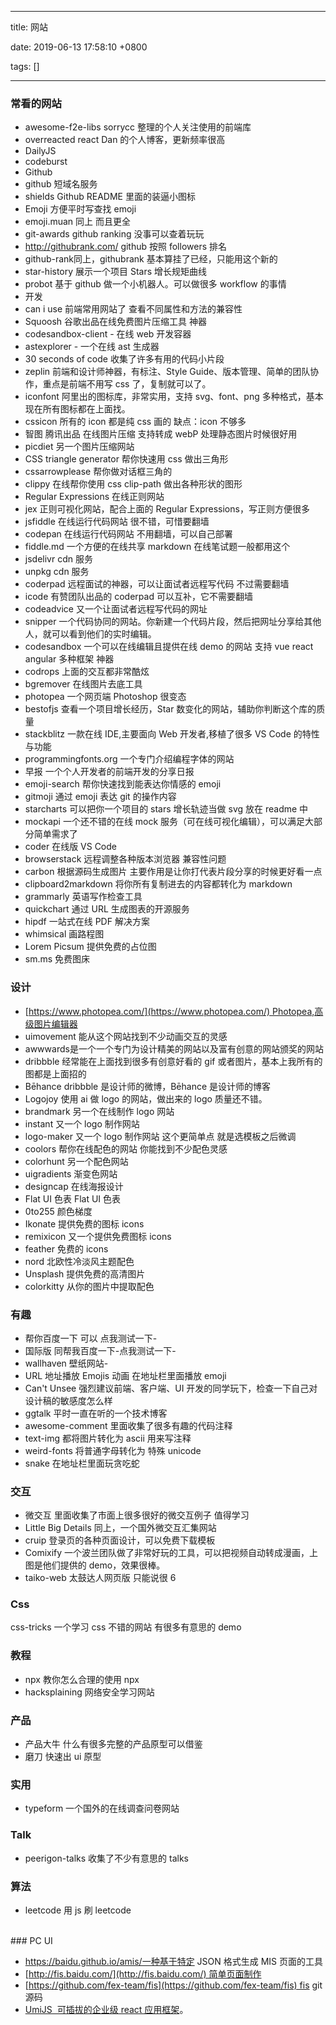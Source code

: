 
---

title: 网站

date: 2019-06-13 17:58:10 +0800

tags: []

---
<a name="UvXx9"></a>
### 常看的网站
- awesome-f2e-libs sorrycc 整理的个人关注使用的前端库
- overreacted react Dan 的个人博客，更新频率很高
- DailyJS
- codeburst
- Github
- github 短域名服务
- shields Github README 里面的装逼小图标
- Emoji 方便平时写查找 emoji
- emoji.muan 同上 而且更全
- git-awards github ranking 没事可以查着玩玩
- http://githubrank.com/ github 按照 followers 排名
- github-rank同上，githubrank 基本算挂了已经，只能用这个新的
- star-history 展示一个项目 Stars 增长规矩曲线
- probot 基于 github 做一个小机器人。可以做很多 workflow 的事情
- 开发
- can i use 前端常用网站了 查看不同属性和方法的兼容性
- Squoosh 谷歌出品在线免费图片压缩工具 神器
- codesandbox-client - 在线 web 开发容器
- astexplorer - 一个在线 ast 生成器
- 30 seconds of code 收集了许多有用的代码小片段
- zeplin 前端和设计师神器，有标注、Style Guide、版本管理、简单的团队协作，重点是前端不用写 css 了，复制就可以了。
- iconfont 阿里出的图标库，非常实用，支持 svg、font、png 多种格式，基本现在所有图标都在上面找。
- cssicon 所有的 icon 都是纯 css 画的 缺点：icon 不够多
- 智图 腾讯出品 在线图片压缩 支持转成 webP 处理静态图片时候很好用
- picdiet 另一个图片压缩网站
- CSS triangle generator 帮你快速用 css 做出三角形
- cssarrowplease 帮你做对话框三角的
- clippy 在线帮你使用 css clip-path 做出各种形状的图形
- Regular Expressions 在线正则网站
- jex 正则可视化网站，配合上面的 Regular Expressions，写正则方便很多
- jsfiddle 在线运行代码网站 很不错，可惜要翻墙
- codepan 在线运行代码网站 不用翻墙，可以自己部署
- fiddle.md 一个方便的在线共享 markdown 在线笔试题一般都用这个
- jsdelivr cdn 服务
- unpkg cdn 服务
- coderpad 远程面试的神器，可以让面试者远程写代码 不过需要翻墙
- icode 有赞团队出品的 coderpad 可以互补，它不需要翻墙
- codeadvice 又一个让面试者远程写代码的网址
- snipper 一个代码协同的网站。你新建一个代码片段，然后把网址分享给其他人，就可以看到他们的实时编辑。
- codesandbox 一个可以在线编辑且提供在线 demo 的网站 支持 vue react angular 多种框架 神器
- codrops 上面的交互都非常酷炫
- bgremover 在线图片去底工具
- photopea 一个网页端 Photoshop 很变态
- bestofjs 查看一个项目增长经历，Star 数变化的网站，辅助你判断这个库的质量
- stackblitz 一款在线 IDE,主要面向 Web 开发者,移植了很多 VS Code 的特性与功能
- programmingfonts.org 一个专门介绍编程字体的网站
- 早报 一个个人开发者的前端开发的分享日报
- emoji-search 帮你快速找到能表达你情感的 emoji
- gitmoji 通过 emoji 表达 git 的操作内容
- starcharts 可以把你一个项目的 stars 增长轨迹当做 svg 放在 readme 中
- mockapi 一个还不错的在线 mock 服务（可在线可视化编辑），可以满足大部分简单需求了
- coder 在线版 VS Code
- browserstack 远程调整各种版本浏览器 兼容性问题
- carbon 根据源码生成图片 主要作用是让你打代表片段分享的时候更好看一点
- clipboard2markdown 将你所有复制进去的内容都转化为 markdown
- grammarly 英语写作检查工具
- quickchart 通过 URL 生成图表的开源服务
- hipdf 一站式在线 PDF 解决方案
- whimsical 画路程图
- Lorem Picsum 提供免费的占位图
- sm.ms 免费图床
<a name="jPOz8"></a>
### 设计

- [https://www.photopea.com/](https://www.photopea.com/) Photopea,高级图片编辑器
- uimovement 能从这个网站找到不少动画交互的灵感
- awwwards是一个一个专门为设计精美的网站以及富有创意的网站颁奖的网站
- dribbble 经常能在上面找到很多有创意好看的 gif 或者图片，基本上我所有的图都是上面招的
- Bēhance dribbble 是设计师的微博，Bēhance 是设计师的博客
- Logojoy 使用 ai 做 logo 的网站，做出来的 logo 质量还不错。
- brandmark 另一个在线制作 logo 网站
- instant 又一个 logo 制作网站
- logo-maker 又一个 logo 制作网站 这个更简单点 就是选模板之后微调
- coolors 帮你在线配色的网站 你能找到不少配色灵感
- colorhunt 另一个配色网站
- uigradients 渐变色网站
- designcap 在线海报设计
- Flat UI 色表 Flat UI 色表
- 0to255 颜色梯度
- Ikonate 提供免费的图标 icons
- remixicon 又一个提供免费图标 icons
- feather 免费的 icons
- nord 北欧性冷淡风主题配色
- Unsplash 提供免费的高清图片
- colorkitty 从你的图片中提取配色
<a name="u50bQ"></a>
### 有趣

- 帮你百度一下 可以 点我测试一下-
- 国际版 同帮我百度一下-点我测试一下-
- wallhaven 壁纸网站-
- URL 地址播放 Emojis 动画 在地址栏里面播放 emoji
- Can't Unsee 强烈建议前端、客户端、UI 开发的同学玩下，检查一下自己对设计稿的敏感度怎么样
- ggtalk 平时一直在听的一个技术博客
- awesome-comment 里面收集了很多有趣的代码注释
- text-img 都将图片转化为 ascii 用来写注释
- weird-fonts 将普通字母转化为 特殊 unicode
- snake 在地址栏里面玩贪吃蛇
<a name="helWJ"></a>
### 交互

- 微交互 里面收集了市面上很多很好的微交互例子 值得学习
- Little Big Details 同上，一个国外微交互汇集网站
- cruip 登录页的各种页面设计，可以免费下载模板
- Comixify 一个波兰团队做了非常好玩的工具，可以把视频自动转成漫画，上图是他们提供的 demo，效果很棒。
- taiko-web 太鼓达人网页版 只能说很 6
<a name="rSIWV"></a>
### Css
css-tricks 一个学习 css 不错的网站 有很多有意思的 demo
<a name="QZvbo"></a>
### 教程

- npx 教你怎么合理的使用 npx
- hacksplaining 网络安全学习网站
<a name="9wrhM"></a>
### 产品

- 产品大牛 什么有很多完整的产品原型可以借鉴
- 磨刀 快速出 ui 原型
<a name="c8a1i"></a>
### 实用

- typeform 一个国外的在线调查问卷网站

<a name="4wi2m"></a>
### Talk

- peerigon-talks 收集了不少有意思的 talks

<a name="zukK3"></a>
### 算法

- leetcode 用 js 刷 leetcode

<br />
<a name="tflCj"></a>
### PC UI

- https://baidu.github.io/amis/一种基于特定 JSON 格式生成 MIS 页面的工具
- [http://fis.baidu.com/](http://fis.baidu.com/) 简单页面制作
- [https://github.com/fex-team/fis](https://github.com/fex-team/fis) fis git 源码
- [UmiJS  可插拔的企业级 react 应用框架](https://umijs.org/zh/)。


